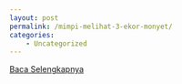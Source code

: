 ```yaml
---
layout: post
permalink: /mimpi-melihat-3-ekor-monyet/
categories:
    - Uncategorized
---
```


[Baca Selengkapnya](/10)